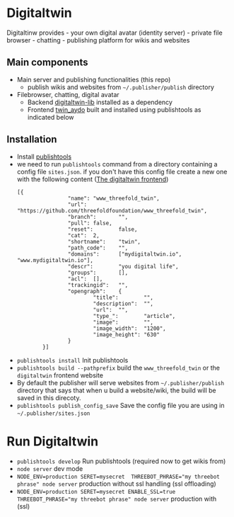 # Digitaltwin

Digitaltinw provides
    - your own digital avatar (identity server)
    - private file browser
    - chatting
    - publishing platform  for wikis and websites

## Main components
- Main server and publishing functionalities (this repo)
    - publish wikis and websites from `~/.publisher/publish` directory
- Filebrowser, chatting, digital avatar 
    - Backend [digitaltwin-lib](https://github.com/threefoldtech/digitaltwin-lib) installed as a dependency
    - Frontend [twin_aydo](https://github.com/threefoldtech/twin_aydo) built and installed using publishtools as indicated below
 
## Installation
- Install [publishtools](https://info.threefold.io/info/publishtools#/publishtools__install)
- we need to run `publishtools` command from a directory containing a config file `sites.json`. if you don't have this config file create a new one with the following content ([The digitaltwin frontend](https://github.com/threefoldfoundation/www_threefold_twin))
    ```
    [{
                    "name": "www_threefold_twin",
                    "url":  "https://github.com/threefoldfoundation/www_threefold_twin",
                    "branch":       "",
                    "pull": false,
                    "reset":        false,
                    "cat":  2,
                    "shortname":    "twin",
                    "path_code":    "",
                    "domains":      ["mydigitaltwin.io", "www.mydigitaltwin.io"],
                    "descr":        "you digital life",
                    "groups":       [],
                    "acl":  [],
                    "trackingid":   "",
                    "opengraph":    {
                            "title":        "",
                            "description":  "",
                            "url":  "",
                            "type_":        "article",
                            "image":        "",
                            "image_width":  "1200",
                            "image_height": "630"
                    }
            }]
    ```
- `publishtools install` Init publishtools 
- `publishtools build --pathprefix` build the `www_threefold_twin` or the `digitaltwin` frontend website
- By default the publisher will serve websites from `~/.publisher/publish` directory that says that when u build a website/wiki, the build will be saved in this direcoty.
- `publishtools publish_config_save` Save the config file you are using in `~/.publisher/sites.json`

# Run Digitaltwin
- `publishtools develop` Run publishtools (required now to get wikis from) 
- `node server` dev mode
- `NODE_ENV=production SERET=mysecret  THREEBOT_PHRASE="my threebot phrase" node server` production without ssl handling (ssl offloading)
- `NODE_ENV=production SERET=mysecret ENABLE_SSL=true THREEBOT_PHRASE="my threebot phrase" node server` production with (ssl)
